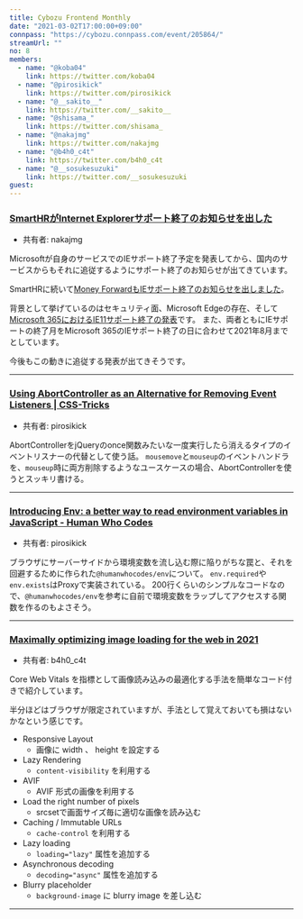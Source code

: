 ```yaml
---
title: Cybozu Frontend Monthly
date: "2021-03-02T17:00:00+09:00"
connpass: "https://cybozu.connpass.com/event/205864/"
streamUrl: ""
no: 8
members:
  - name: "@koba04"
    link: https://twitter.com/koba04
  - name: "@pirosikick"
    link: https://twitter.com/pirosikick
  - name: "@__sakito__"
    link: https://twitter.com/__sakito__
  - name: "@shisama_"
    link: https://twitter.com/shisama_
  - name: "@nakajmg"
    link: https://twitter.com/nakajmg
  - name: "@b4h0_c4t"
    link: https://twitter.com/b4h0_c4t
  - name: "@__sosukesuzuki"
    link: https://twitter.com/__sosukesuzuki
guest:
---
```


### [SmartHRがInternet Explorerサポート終了のお知らせを出した](https://smarthr.jp/other/22512)

- 共有者: nakajmg

Microsoftが自身のサービスでのIEサポート終了予定を発表してから、国内のサービスからもそれに追従するようにサポート終了のお知らせが出てきています。

SmartHRに続いて[Money ForwardもIEサポート終了のお知らせを出しました](https://support.biz.moneyforward.com/valuepack/news/important/20210226.html)。

背景として挙げているのはセキュリティ面、Microsoft Edgeの存在、そして[Microsoft 365におけるIE11サポート終了の発表](https://blogs.windows.com/japan/2020/08/18/microsoft-365-apps-say-farewell-to-internet-explorer-11/)です。
また、両者ともにIEサポートの終了月をMicrosoft 365のIEサポート終了の日に合わせて2021年8月までとしています。

今後もこの動きに追従する発表が出てきそうです。

---

### [Using AbortController as an Alternative for Removing Event Listeners | CSS-Tricks](https://css-tricks.com/using-abortcontroller-as-an-alternative-for-removing-event-listeners/)

- 共有者: pirosikick

AbortControllerをjQueryのonce関数みたいな一度実行したら消えるタイプのイベントリスナーの代替として使う話。
`mousemove`と`mouseup`のイベントハンドラを、`mouseup`時に両方削除するようなユースケースの場合、AbortControllerを使うとスッキリ書ける。

---

### [Introducing Env: a better way to read environment variables in JavaScript - Human Who Codes](https://humanwhocodes.com/blog/2021/02/introducing-env-javascript-environment-variables/)

- 共有者: pirosikick

ブラウザにサーバーサイドから環境変数を流し込む際に陥りがちな罠と、それを回避するために作られた`@humanwhocodes/env`について。
`env.required`や`env.exists`はProxyで実装されている。
200行くらいのシンプルなコードなので、`@humanwhocodes/env`を参考に自前で環境変数をラップしてアクセスする関数を作るのもよさそう。

---

### [Maximally optimizing image loading for the web in 2021](https://www.industrialempathy.com/posts/image-optimizations/)

- 共有者: b4h0_c4t

Core Web Vitals を指標として画像読み込みの最適化する手法を簡単なコード付きで紹介しています。

半分ほどはブラウザが限定されていますが、手法として覚えておいても損はないかなという感じです。

- Responsive Layout
  - 画像に width 、 height を設定する
- Lazy Rendering
  - `content-visibility` を利用する
- AVIF
  - AVIF 形式の画像を利用する
- Load the right number of pixels
  - srcsetで画面サイズ毎に適切な画像を読み込む
- Caching / Immutable URLs
  - `cache-control` を利用する
- Lazy loading
  - `loading="lazy"` 属性を追加する
- Asynchronous decoding
  - `decoding="async"` 属性を追加する
- Blurry placeholder
  - `background-image` に blurry image を差し込む

---